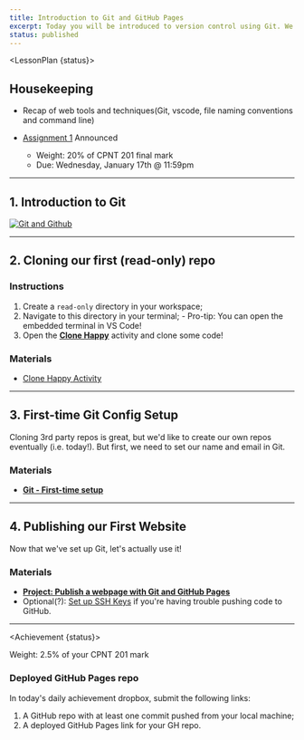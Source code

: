 ```yaml
---
title: Introduction to Git and GitHub Pages
excerpt: Today you will be introduced to version control using Git. We will configure Git, set up a GitHub account and deploy our first website!
status: published
---
```


<script>
	import Homework from "$lib/components/Homework.svelte";
	import LessonPlan from "$lib/components/LessonPlan.svelte";
	import Achievement from "$lib/components/Achievement.svelte";
</script>

<LessonPlan {status}>

## Housekeeping
- Recap of web tools and techniques(Git, vscode, file naming conventions and command line)

- [Assignment 1](/courses/cpnt-201/assessments/assignment-1) Announced
	- Weight: 20% of CPNT 201 final mark
	- Due: Wednesday, January 17th @ 11:59pm

---

<h2>1. Introduction to Git</h2>

[![Git and Github](/images/slides/cpnt-201/git-github.png)](/slides/cpnt-201/git-github)

---

<h2>2. Cloning our first (read-only) repo</h2>

### Instructions
1. Create a `read-only` directory in your workspace;
2. Navigate to this directory in your terminal;
		- Pro-tip: You can open the embedded terminal in VS Code!
3. Open the **[Clone Happy](https://gist.github.com/acidtone/1a6e3324d97e61fa0ee59bc4cba3ef33)** activity and clone some code!

### Materials
- [Clone Happy Activity](https://gist.github.com/acidtone/1a6e3324d97e61fa0ee59bc4cba3ef33)

---

<h2>3. First-time Git Config Setup</h2>

Cloning 3rd party repos is great, but we'd like to create our own repos eventually (i.e. today!). But first, we need to set our name and email in Git.

### Materials
- **[Git - First-time setup](https://gist.github.com/acidtone/6ca4c62d88570732d3760904ef965e4d)**

---

<h2>4. Publishing our First Website</h2>

Now that we've set up Git, let's actually use it!

### Materials
- **[Project: Publish a webpage with Git and GitHub Pages](https://gist.github.com/acidtone/5d45f96bc11fada75038e552f9ba1a5c)**
- Optional(?): [Set up SSH Keys](https://gist.github.com/acidtone/dd9ae11a238e9f14ad0b066298f35dc5) if you're having trouble pushing code to GitHub. 

</LessonPlan>

---

<Achievement {status}>

Weight: 2.5% of your CPNT 201 mark

### Deployed GitHub Pages repo
In today's daily achievement dropbox, submit the following links:
1. A GitHub repo with at least one commit pushed from your local machine;
2. A deployed GitHub Pages link for your GH repo.

</Achievement>